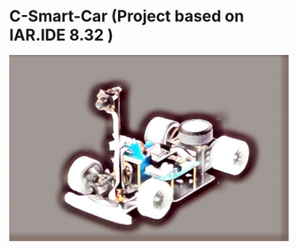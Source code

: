 # C-Smart-Car (Project based on IAR.IDE 8.32 )
![image](https://raw.githubusercontent.com/RandleH/C-Smart-Car/master/Materials/SmartCar_Profile1.jpg)
